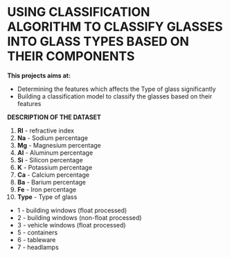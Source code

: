 # **USING CLASSIFICATION ALGORITHM TO CLASSIFY GLASSES INTO GLASS TYPES BASED ON THEIR COMPONENTS**

**This projects aims at:**

- Determining the features which affects the Type of glass significantly
- Building a classification model to classify the glasses based on their features

**DESCRIPTION OF THE DATASET**

1. **RI** - refractive index
2. **Na** - Sodium percentage
3. **Mg** - Magnesium percentage
4. **Al** - Aluminum percentage
5. **Si** - Silicon percentage
6. **K** - Potassium percentage
7. **Ca** - Calcium percentage
8. **Ba** - Barium percentage
9. **Fe** - Iron percentage
10. **Type** - Type of glass
  - 1 - building windows (float processed)
  - 2 - building windows (non-float processed)
  - 3 - vehicle windows (float processed)
  - 5 - containers
  - 6 - tableware
  - 7 - headlamps
